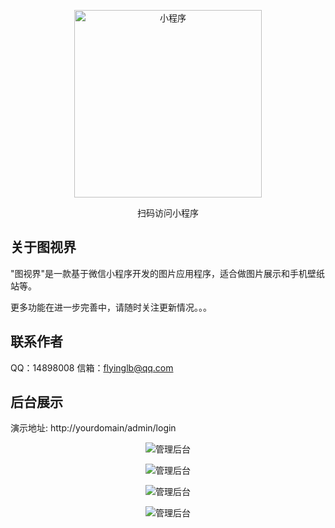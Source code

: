 <p align="center"><img src="https://img1.imgtp.com/2023/08/12/s9yRR4Vf.jpg" width="300" alt="小程序"></p>
<p align="center">扫码访问小程序</p>

## 关于图视界

"图视界"是一款基于微信小程序开发的图片应用程序，适合做图片展示和手机壁纸站等。

更多功能在进一步完善中，请随时关注更新情况。。。

## 联系作者
QQ：14898008
信箱：flyinglb@qq.com

## 后台展示

演示地址:
http://yourdomain/admin/login

<p align="center"><img src="https://img1.imgtp.com/2023/08/14/qxfb0jGK.png" alt="管理后台"></p>

<p align="center"><img src="https://img1.imgtp.com/2023/08/14/um6GINEC.png" alt="管理后台"></p>

<p align="center"><img src="https://img1.imgtp.com/2023/08/14/EY5tA52P.png" alt="管理后台"></p>

<p align="center"><img src="https://img1.imgtp.com/2023/08/14/hdbavZS0.png" alt="管理后台"></p>
